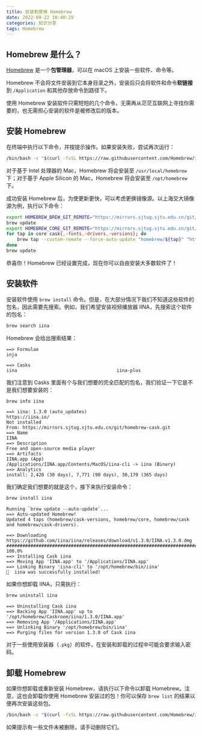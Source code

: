 ```yaml
---
title: 安装和使用 Homebrew
date: 2022-09-22 10:40:29
categories: 知识分享
tags: Homebrew
---
```


## Homebrew 是什么？

[Homebrew](https://brew.sh) 是一个**包管理器**，可以在 macOS 上安装一些软件、命令等。

Homebrew 不会将文件安装到它本身目录之外，安装后只会将软件和命令**软链接**到 `/Application` 和其他存放命令到路径下。

使用 Homebrew 安装软件只需短短的几个命令，无需再从茫茫互联网上寻找你需要的，也无需担心安装的软件是被修改后的版本。

## 安装 Homebrew

在终端中执行以下命令，并按提示操作。如果安装失败，尝试再次运行：

```sh
/bin/bash -c "$(curl -fsSL https://raw.githubusercontent.com/Homebrew/install/HEAD/install.sh)"
```

对于基于 Intel 处理器的 Mac，Homebrew 将会安装至 `/usr/local/homebrew` 下；对于基于 Apple Silicon 的 Mac，Homebrew 将会安装至 `/opt/homebrew` 下。

成功安装 Homebrew 后，为使更新更快，可以考虑更换镜像源。以上海交大镜像源为例，执行以下命令：

```sh
export HOMEBREW_BREW_GIT_REMOTE="https://mirrors.sjtug.sjtu.edu.cn/git/brew.git"
brew update
export HOMEBREW_CORE_GIT_REMOTE="https://mirrors.sjtug.sjtu.edu.cn/git/homebrew-core.git"
for tap in core cask{,-fonts,-drivers,-versions}; do
	brew tap --custom-remote --force-auto-update "homebrew/${tap}" "https://mirrors.sjtug.sjtu.edu.cn/git/homebrew-${tap}.git"
done
brew update
```

恭喜你！Homebrew 已经设置完成，现在你可以自由安装大多数软件了！

## 安装软件

安装软件使用 `brew install` 命令。但是，在大部分情况下我们不知道这些软件的包名，因此需要先搜索。例如，我们希望安装视频播放器 IINA，先搜索这个软件的包名：

```sh
brew search iina
```

Homebrew 会给出搜索结果：

```text
==> Formulae
inja

==> Casks
iina                                     iina-plus
```

我们注意到 Casks 里面有个与我们想要的完全匹配的包名，我们验证一下它是不是我们想要安装的：

```sh
brew info iina
```
```text
==> iina: 1.3.0 (auto_updates)
https://iina.io/
Not installed
From: https://mirrors.sjtug.sjtu.edu.cn/git/homebrew-cask.git
==> Name
IINA
==> Description
Free and open-source media player
==> Artifacts
IINA.app (App)
/Applications/IINA.app/Contents/MacOS/iina-cli -> iina (Binary)
==> Analytics
install: 2,420 (30 days), 7,771 (90 days), 30,179 (365 days)
```

我们确定我们想要的就是这个，接下来执行安装命令：

```sh
brew install iina
```
```text
Running `brew update --auto-update`...
==> Auto-updated Homebrew!
Updated 4 taps (homebrew/cask-versions, homebrew/core, homebrew/cask and homebrew/cask-drivers).

==> Downloading https://github.com/iina/iina/releases/download/v1.3.0/IINA.v1.3.0.dmg
######################################################################## 100.0%
==> Installing Cask iina
==> Moving App 'IINA.app' to '/Applications/IINA.app'
==> Linking Binary 'iina-cli' to '/opt/homebrew/bin/iina'
🍺  iina was successfully installed!
```

如果你想卸载 IINA，只需执行：

```sh
brew uninstall iina
```
```text
==> Uninstalling Cask iina
==> Backing App 'IINA.app' up to '/opt/homebrew/Caskroom/iina/1.3.0/IINA.app'
==> Removing App '/Applications/IINA.app'
==> Unlinking Binary '/opt/homebrew/bin/iina'
==> Purging files for version 1.3.0 of Cask iina
```

对于一些使用安装器（`.pkg`）的软件，在安装和卸载的过程中可能会要求输入密码。

## 卸载 Homebrew

如果你想卸载或重新安装 Homebrew，请执行以下命令以卸载 Homebrew。注意，这也会卸载你使用 Homebrew 安装过的包！你可以保存 `brew list` 的结果以便再次安装这些包。

```sh
/bin/bash -c "$(curl -fsSL https://raw.githubusercontent.com/Homebrew/install/HEAD/uninstall.sh)"
```

如果提示有一些文件未被删除，请手动删除它们。